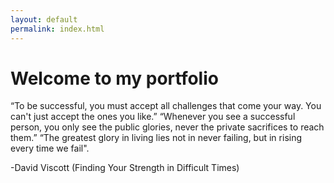 ```yaml
---
layout: default
permalink: index.html
---
```


# Welcome to my portfolio
 
“To be successful, you must accept all challenges that come your way. You can't just accept the ones you like.” “Whenever you see a successful person, you only see the public glories, never the private sacrifices to reach them.” “The greatest glory in living lies not in never failing, but in rising every time we fail".

-David Viscott (Finding Your Strength in Difficult Times)




